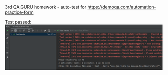 3rd QA.GURU homework - auto-test for https://demoqa.com/automation-practice-form

Test passed:
![passed](img.png)